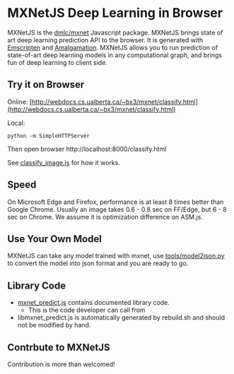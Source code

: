 MXNetJS Deep Learning in Browser
================================
MXNetJS is the [dmlc/mxnet](https://github.com/dmlc/mxnet) Javascript package. MXNetJS brings state of art deep learning prediction API to the browser.
It is generated with [Emscripten](https://github.com/kripken/emscripten) and [Amalgamation](https://github.com/dmlc/mxnet/tree/master/amalgamation).
MXNetJS allows you to run prediction of state-of-art deep learning models in any computational graph, and brings fun of deep learning to client side.


Try it on Browser
-----------------

Online: [http://webdocs.cs.ualberta.ca/~bx3/mxnet/classify.html](http://webdocs.cs.ualberta.ca/~bx3/mxnet/classify.html)

Local:
```
python -m SimpleHTTPServer
```
Then open browser http://localhost:8000/classify.html

See [classify_image.js](classify_image.js) for how it works.

Speed
-----
On Microsoft Edge and Firefox, performance is at least 8 times better than Google Chrome. Usually an image takes 0.6 - 0.8 sec on FF/Edge, but 6 - 8 sec on Chrome. We assume it is optimization difference on ASM.js.


Use Your Own Model
------------------
MXNetJS can take any model trained with mxnet, use [tools/model2json.py](tools/model2json.py) to convert the model into json format and you are ready to go.

Library Code
------------
- [mxnet_predict.js](mxnet_predict.js) contains documented library code.
  - This is the code developer can call from
- libmxnet_predict.js is automatically generated by rebuild.sh and should not be modified by hand.


Contrbute to MXNetJS
--------------------
Contribution is more than welcomed!
